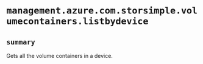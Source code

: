# `management.azure.com.storsimple.volumecontainers.listbydevice`

## `summary`
Gets all the volume containers in a device.


